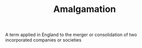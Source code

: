 ---
title: Amalgamation
letter: A
permalink: "/definitions/bld-amalgamation.html"
body: A term applied in England to the merger or consolidation of two incorporated
  companies or societies
published_at: '2018-07-07'
source: Black's Law Dictionary 2nd Ed (1910)
layout: post
---